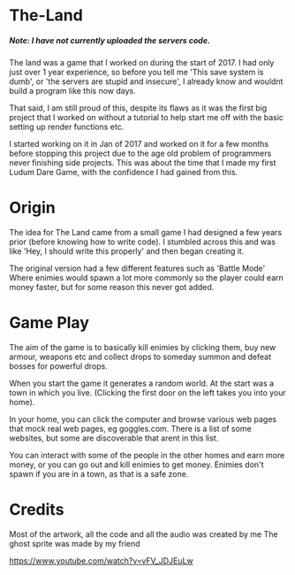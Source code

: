 # The-Land
##### Note: I have not currently uploaded the servers code.

The land was a game that I worked on during the start of 2017.  I had only just over 1 year experience, so before you tell me 'This save system is dumb', or 'the servers are stupid and insecure', I already know and wouldnt build a program like this now days.

That said, I am still proud of this, despite its flaws as it was the first big project that I worked on without a tutorial to help start me off with the basic setting up render functions etc.

I started working on it in Jan of 2017 and worked on it for a few months before stopping this project due to the age old problem of programmers never finishing side projects.  This was about the time that I made my first Ludum Dare Game, with the confidence I had gained from this.

# Origin
The idea for The Land came from a small game I had designed a few years prior (before knowing how to write code).  I stumbled across this and was like 'Hey, I should write this properly' and then began creating it.

The original version had a few different features such as 'Battle Mode' Where enimies would spawn a lot more commonly so the player could earn money faster, but for some reason this never got added.

# Game Play
The aim of the game is to basically kill enimies by clicking them, buy new armour, weapons etc and collect drops to someday summon and defeat bosses for powerful drops.

When you start the game it generates a random world.  At the start was a town in which you live.  (Clicking the first door on the left takes you into your home).

In your home, you can click the computer and browse various web pages that mock real web pages, eg goggles.com.  There is a list of some websites, but some are discoverable that arent in this list.

You can interact with some of the people in the other homes and earn more money, or you can go out and kill enimies to get money.  Enimies don't spawn if you are in a town, as that is a safe zone.

# Credits
Most of the artwork, all the code and all the audio was created by me
The ghost sprite was made by my friend

https://www.youtube.com/watch?v=vFV_JDJEuLw
